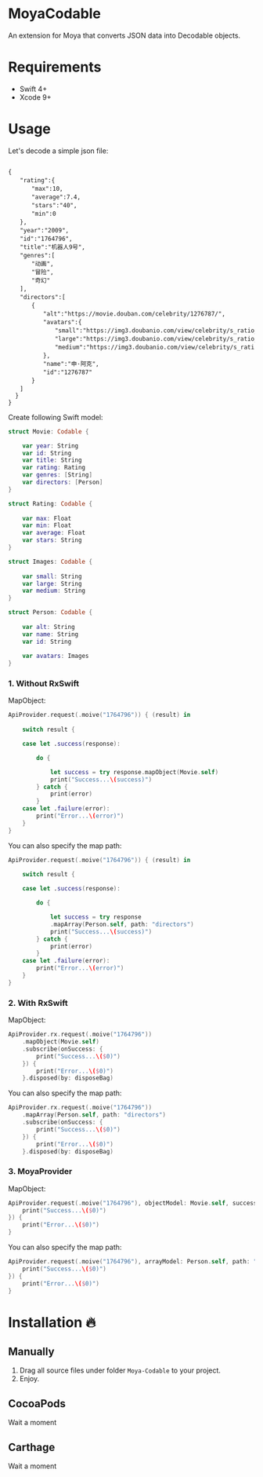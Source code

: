 # MoyaCodable
An extension for Moya that converts JSON data into Decodable objects.

# Requirements
- Swift 4+
- Xcode 9+

# Usage
Let's decode a simple json file:
```

{
　　"rating":{
　　　　"max":10,
　　　　"average":7.4,
　　　　"stars":"40",
　　　　"min":0
　　},
　　"year":"2009",
　　"id":"1764796",
　　"title":"机器人9号",
　　"genres":[
　　　　"动画",
　　　　"冒险",
　　　　"奇幻"
　　],
　　"directors":[
　　　　{
　　　　　　"alt":"https://movie.douban.com/celebrity/1276787/",
　　　　　　"avatars":{
　　　　　　　　"small":"https://img3.doubanio.com/view/celebrity/s_ratio_celebrity/public/p1351678808.44.webp",
　　　　　　　　"large":"https://img3.doubanio.com/view/celebrity/s_ratio_celebrity/public/p1351678808.44.webp",
　　　　　　　　"medium":"https://img3.doubanio.com/view/celebrity/s_ratio_celebrity/public/p1351678808.44.webp"
　　　　　　},
　　　　　　"name":"申·阿克",
　　　　　　"id":"1276787"
　　　　}
　　]
  }
}

```
Create following Swift model:

```swift
struct Movie: Codable {

    var year: String
    var id: String
    var title: String
    var rating: Rating
    var genres: [String]
    var directors: [Person]
}

struct Rating: Codable {
    
    var max: Float
    var min: Float
    var average: Float
    var stars: String
}

struct Images: Codable {
    
    var small: String
    var large: String
    var medium: String
}

struct Person: Codable {
   
    var alt: String
    var name: String
    var id: String
    
    var avatars: Images
}

```
### 1. Without RxSwift

MapObject:
```swift
ApiProvider.request(.moive("1764796")) { (result) in
            
    switch result {

    case let .success(response):

        do {

            let success = try response.mapObject(Movie.self)
            print("Success...\(success)")
        } catch {
            print(error)
        }
    case let .failure(error):
        print("Error...\(error)")
    }
}
```

You can also specify the map path:
```swift
ApiProvider.request(.moive("1764796")) { (result) in
            
    switch result {

    case let .success(response):

        do {

            let success = try response
            .mapArray(Person.self, path: "directors")
            print("Success...\(success)")
        } catch {
            print(error)
        }
    case let .failure(error):
        print("Error...\(error)")
    }
}
```
### 2. With RxSwift
MapObject:
```swift
ApiProvider.rx.request(.moive("1764796"))
    .mapObject(Movie.self)
    .subscribe(onSuccess: {
        print("Success...\($0)")
    }) {
        print("Error...\($0)")
    }.disposed(by: disposeBag)
```

You can also specify the map path:
```swift
ApiProvider.rx.request(.moive("1764796"))
    .mapArray(Person.self, path: "directors")
    .subscribe(onSuccess: {
        print("Success...\($0)")
    }) {
        print("Error...\($0)")
    }.disposed(by: disposeBag)
```

### 3. MoyaProvider
MapObject:
```swift
ApiProvider.request(.moive("1764796"), objectModel: Movie.self, success: {
    print("Success...\($0)")
}) {
    print("Error...\($0)")
}
```

You can also specify the map path:
```swift
ApiProvider.request(.moive("1764796"), arrayModel: Person.self, path: "directors", success: {
    print("Success...\($0)")
}) {
    print("Error...\($0)")
}
```

# Installation 🔥

## Manually
1. Drag all source files under folder `Moya-Codable` to your project.
2. Enjoy.

## CocoaPods
Wait a moment

## Carthage
Wait a moment
